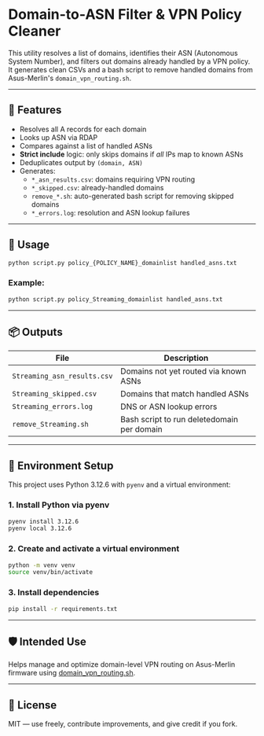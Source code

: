 # Domain-to-ASN Filter & VPN Policy Cleaner

This utility resolves a list of domains, identifies their ASN (Autonomous System Number), and filters out domains already handled by a VPN policy. It generates clean CSVs and a bash script to remove handled domains from Asus-Merlin's `domain_vpn_routing.sh`.

---

## 🔧 Features

- Resolves all A records for each domain
- Looks up ASN via RDAP
- Compares against a list of handled ASNs
- **Strict include** logic: only skips domains if _all_ IPs map to known ASNs
- Deduplicates output by `(domain, ASN)`
- Generates:
  - `*_asn_results.csv`: domains requiring VPN routing
  - `*_skipped.csv`: already-handled domains
  - `remove_*.sh`: auto-generated bash script for removing skipped domains
  - `*_errors.log`: resolution and ASN lookup failures

---

## 🚀 Usage

```bash
python script.py policy_{POLICY_NAME}_domainlist handled_asns.txt
```

### Example:
```bash
python script.py policy_Streaming_domainlist handled_asns.txt
```

---

## 📦 Outputs

| File                     | Description                                 |
|--------------------------|---------------------------------------------|
| `Streaming_asn_results.csv` | Domains not yet routed via known ASNs       |
| `Streaming_skipped.csv`     | Domains that match handled ASNs             |
| `Streaming_errors.log`      | DNS or ASN lookup errors                    |
| `remove_Streaming.sh`       | Bash script to run deletedomain per domain  |

---

## 🧩 Environment Setup

This project uses Python 3.12.6 with `pyenv` and a virtual environment:

### 1. Install Python via pyenv
```bash
pyenv install 3.12.6
pyenv local 3.12.6
```

### 2. Create and activate a virtual environment
```bash
python -m venv venv
source venv/bin/activate
```

### 3. Install dependencies
```bash
pip install -r requirements.txt
```

---

## 🛡️ Intended Use

Helps manage and optimize domain-level VPN routing on Asus-Merlin firmware using [domain_vpn_routing.sh](https://github.com/Ranger802004/asusmerlin/blob/main/domain_vpn_routing/domain_vpn_routing-beta.sh).

---

## 📄 License

MIT — use freely, contribute improvements, and give credit if you fork.
